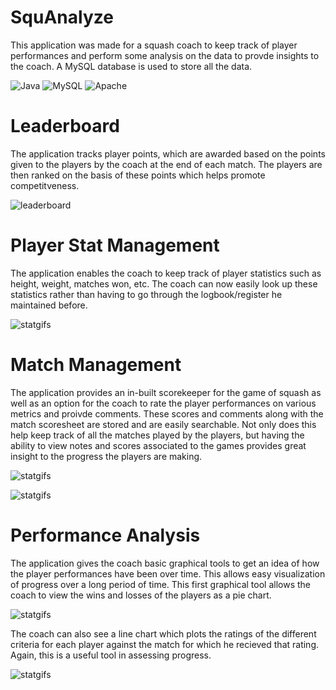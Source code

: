 # SquAnalyze
This application was made for a squash coach to keep track of player performances and perform some analysis on the data to provde insights to the coach. A MySQL database is used to store all the data.

![Java](https://img.shields.io/badge/Java-yellow) ![MySQL](https://img.shields.io/badge/MySQL-blue) ![Apache](https://img.shields.io/badge/Apache-red)

# Leaderboard
The application tracks player points, which are awarded based on the points given to the players by the coach at the end of each match. The players are then ranked on the basis of these points which helps promote competitveness.

![leaderboard](https://github.com/kumarpit/track-squash/blob/main/gifs/leaderboard.gif)

# Player Stat Management
The application enables the coach to keep track of player statistics such as height, weight, matches won, etc. The coach can now easily look up these statistics rather than having to go through the logbook/register he maintained before.

![statgifs](https://github.com/kumarpit/track-squash/blob/main/gifs/playerdetails.gif)

# Match Management
The application provides an in-built scorekeeper for the game of squash as well as an option for the coach to rate the player performances on various metrics and proivde comments. These scores and comments along with the match scoresheet are stored and are easily searchable. Not only does this help keep track of all the matches played by the players, but having the ability to view notes and scores associated to the games provides great insight to the progress the players are making.

![statgifs](https://github.com/kumarpit/track-squash/blob/main/gifs/scorekeeper.gif)

![statgifs](https://github.com/kumarpit/track-squash/blob/main/gifs/comments+updates.gif)

# Performance Analysis
The application gives the coach basic graphical tools to get an idea of how the player performances have been over time. This allows easy visualization of progress over a long period of time. This first graphical tool allows the coach to view the wins and losses of the players as a pie chart.

![statgifs](https://github.com/kumarpit/track-squash/blob/main/gifs/piechart.gif)

The coach can also see a line chart which plots the ratings of the different criteria for each player against the match for which he recieved that rating. Again, this is a useful tool in assessing progress.

![statgifs](https://github.com/kumarpit/track-squash/blob/main/gifs/linechart.gif)

